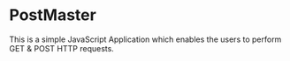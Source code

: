 # PostMaster
This is a simple JavaScript Application which enables the users to perform GET &amp; POST HTTP requests. 
